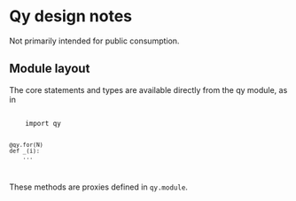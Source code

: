 Qy design notes
===============

Not primarily intended for public consumption.

Module layout
-------------

The core statements and types are available directly from the qy module, as in

<code>
    import qy

    @qy.for(N)
    def _(i):
        ...
</code>

These methods are proxies defined in `qy.module`.

